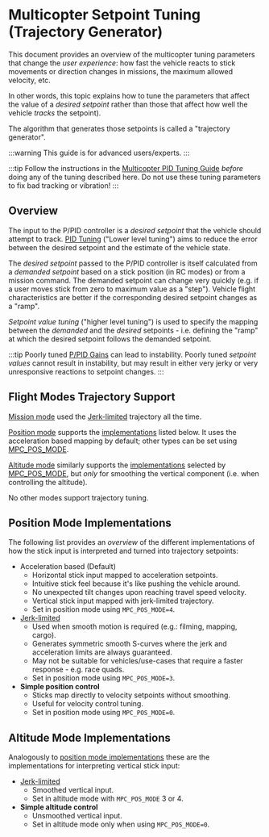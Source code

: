 # Multicopter Setpoint Tuning (Trajectory Generator)

This document provides an overview of the multicopter tuning parameters that change the *user experience*: how fast the vehicle reacts to stick movements or direction changes in missions, the maximum allowed velocity, etc.

In other words, this topic explains how to tune the parameters that affect the value of a *desired setpoint* rather than those that affect how well the vehicle *tracks* the setpoint).

The algorithm that generates those setpoints is called a "trajectory generator".

:::warning
This guide is for advanced users/experts.
:::

:::tip
Follow the instructions in the [Multicopter PID Tuning Guide](../config_mc/pid_tuning_guide_multicopter.md) *before* doing any of the tuning described here.
Do not use these tuning parameters to fix bad tracking or vibration!
:::

## Overview

The input to the P/PID controller is a *desired setpoint* that the vehicle should attempt to track.
[PID Tuning](../config_mc/pid_tuning_guide_multicopter.md) ("Lower level tuning") aims to reduce the error between the desired setpoint and the estimate of the vehicle state.

The *desired setpoint* passed to the P/PID controller is itself calculated from a *demanded setpoint* based on a stick position (in RC modes) or from a mission command.
The demanded setpoint can change very quickly (e.g. if a user moves stick from zero to maximum value as a "step").
Vehicle flight characteristics are better if the corresponding desired setpoint changes as a "ramp".

*Setpoint value tuning* ("higher level tuning") is used to specify the mapping between the *demanded* and the *desired* setpoints - i.e. defining the "ramp" at which the desired setpoint follows the demanded setpoint.

:::tip
Poorly tuned [P/PID Gains](../config_mc/pid_tuning_guide_multicopter.md) can lead to instability.
Poorly tuned *setpoint values* cannot result in instability, but may result in either very jerky or very unresponsive reactions to setpoint changes.
:::

<a id="modes"></a>
## Flight Modes Trajectory Support

[Mission mode](../flight_modes/mission.md) used the [Jerk-limited](../config_mc/mc_jerk_limited_type_trajectory.md) trajectory all the time.

[Position mode](../flight_modes/position_mc.md) supports the [implementations](#position-mode-implementations) listed below.
It uses the acceleration based mapping by default; other types can be set using [MPC_POS_MODE](../advanced_config/parameter_reference.md#MPC_POS_MODE).

[Altitude mode](../flight_modes/altitude_mc.md) similarly supports the [implementations](#altitude-mode-implementations) selected by [MPC_POS_MODE](../advanced_config/parameter_reference.md#MPC_POS_MODE), but *only* for smoothing the vertical component (i.e. when controlling the altitude).

No other modes support trajectory tuning.

## Position Mode Implementations

The following list provides an *overview* of the different implementations of how the stick input is interpreted and turned into trajectory setpoints:

- Acceleration based (Default)
  - Horizontal stick input mapped to acceleration setpoints.
  - Intuitive stick feel because it's like pushing the vehicle around.
  - No unexpected tilt changes upon reaching travel speed velocity.
  - Vertical stick input mapped with jerk-limited trajectory.
  - Set in position mode using `MPC_POS_MODE=4`.
- [Jerk-limited](../config_mc/mc_jerk_limited_type_trajectory.md)
  - Used when smooth motion is required (e.g.: filming, mapping, cargo).
  - Generates symmetric smooth S-curves where the jerk and acceleration limits are always guaranteed.
  - May not be suitable for vehicles/use-cases that require a faster response - e.g. race quads.
  - Set in position mode using `MPC_POS_MODE=3`.
- **Simple position control**
  - Sticks map directly to velocity setpoints without smoothing.
  - Useful for velocity control tuning.
  - Set in position mode using `MPC_POS_MODE=0`.

## Altitude Mode Implementations

Analogously to [position mode implementations](#position-mode-implementations) these are the implementations for interpreting vertical stick input:

- [Jerk-limited](../config_mc/mc_jerk_limited_type_trajectory.md)
  - Smoothed vertical input.
  - Set in altitude mode with `MPC_POS_MODE` 3 or 4.
- **Simple altitude control**
  - Unsmoothed vertical input.
  - Set in altitude mode only when using `MPC_POS_MODE=0`.
